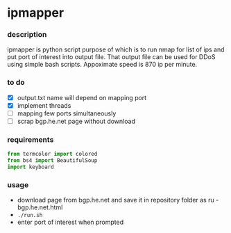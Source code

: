 # ipmapper

### description

ipmapper is python script purpose of which is to run nmap for list of ips and put port of interest into output file. 
That output file can be used for DDoS using simple bash scripts.
Appoximate speed is 870 ip per minute.

### to do
- [x] output.txt name will depend on mapping port
- [x] implement threads
- [ ] mapping few ports simultaneously
- [ ] scrap bgp.he.net page without download

### requirements
```python
from termcolor import colored 
from bs4 import BeautifulSoup
import keyboard
```

### usage

* download page from bgp.he.net and save it in repository folder as ru - bgp.he.net.html
* ``` ./run.sh ```
* enter port of interest when prompted
